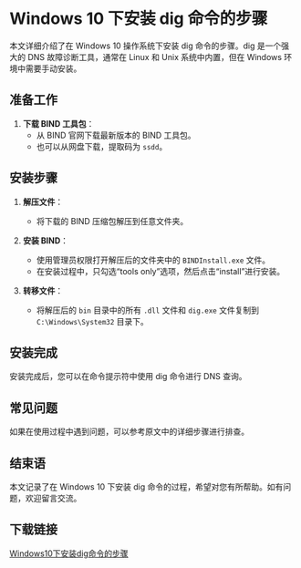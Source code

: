 # Windows 10 下安装 dig 命令的步骤

本文详细介绍了在 Windows 10 操作系统下安装 dig 命令的步骤。dig 是一个强大的 DNS 故障诊断工具，通常在 Linux 和 Unix 系统中内置，但在 Windows 环境中需要手动安装。

## 准备工作

1. **下载 BIND 工具包**：
   - 从 BIND 官网下载最新版本的 BIND 工具包。
   - 也可以从网盘下载，提取码为 `ssdd`。

## 安装步骤

1. **解压文件**：
   - 将下载的 BIND 压缩包解压到任意文件夹。

2. **安装 BIND**：
   - 使用管理员权限打开解压后的文件夹中的 `BINDInstall.exe` 文件。
   - 在安装过程中，只勾选“tools only”选项，然后点击“install”进行安装。

3. **转移文件**：
   - 将解压后的 `bin` 目录中的所有 `.dll` 文件和 `dig.exe` 文件复制到 `C:\Windows\System32` 目录下。

## 安装完成

安装完成后，您可以在命令提示符中使用 dig 命令进行 DNS 查询。

## 常见问题

如果在使用过程中遇到问题，可以参考原文中的详细步骤进行排查。

## 结束语

本文记录了在 Windows 10 下安装 dig 命令的过程，希望对您有所帮助。如有问题，欢迎留言交流。

## 下载链接

[Windows10下安装dig命令的步骤](https://pan.quark.cn/s/0c2aa70d6133)